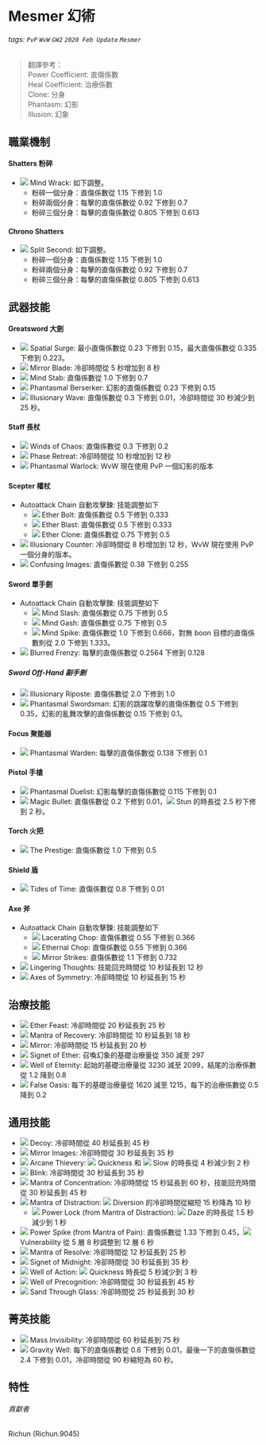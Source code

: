 # Mesmer 幻術

###### tags: `PvP` `WvW` `GW2` `2020 Feb Update` `Mesmer`

> 翻譯參考：  
> Power Coefficient: 直傷係數  
> Heal Coefficient: 治療係數  
> Clone: 分身  
> Phantasm: 幻影  
> Illusion: 幻象  

## 職業機制

#### Shatters 粉碎
* ![][mind wrack] Mind Wrack: 如下調整。
  * 粉碎一個分身：直傷係數從 1.15 下修到 1.0
  * 粉碎兩個分身：每擊的直傷係數從 0.92 下修到 0.7
  * 粉碎三個分身：每擊的直傷係數從 0.805 下修到 0.613

#### Chrono Shatters
* ![][split second] Split Second: 如下調整。
  * 粉碎一個分身：直傷係數從 1.15 下修到 1.0
  * 粉碎兩個分身：每擊的直傷係數從 0.92 下修到 0.7
  * 粉碎三個分身：每擊的直傷係數從 0.805 下修到 0.613

## 武器技能

#### Greatsword 大劍
  * ![][spatial surge] Spatial Surge: 最小直傷係數從 0.23 下修到 0.15，最大直傷係數從 0.335 下修到 0.223。
  * ![][mirror blade] Mirror Blade: 冷卻時間從 5 秒增加到 8 秒
  * ![][mind stab] Mind Stab: 直傷係數從 1.0 下修到 0.7
  * ![][phantasmal berserker] Phantasmal Berserker: 幻影的直傷係數從 0.23 下修到 0.15
  * ![][illusionary wave] Illusionary Wave: 直傷係數從 0.3 下修到 0.01，冷卻時間從 30 秒減少到 25 秒。
  
#### Staff 長杖
  * ![][winds of chaos] Winds of Chaos: 直傷係數從 0.3 下修到 0.2
  * ![][phase retreat] Phase Retreat: 冷卻時間從 10 秒增加到 12 秒
  * ![][phantasmal warlock] Phantasmal Warlock: WvW 現在使用 PvP 一個幻影的版本
  
#### Scepter 權杖
  * Autoattack Chain 自動攻擊鍊: 技能調整如下
    * ![][ether bolt] Ether Bolt: 直傷係數從 0.5 下修到 0.333
    * ![][ether blast] Ether Blast: 直傷係數從 0.5 下修到 0.333
    * ![][ether clone] Ether Clone: 直傷係數從 0.75 下修到 0.5
  * ![][illusionary counter] Illusionary Counter: 冷卻時間從 8 秒增加到 12 秒，WvW 現在使用 PvP 一個分身的版本。
  * ![][confusing images] Confusing Images: 直傷係數從 0.38 下修到 0.255

#### Sword 單手劍
  * Autoattack Chain 自動攻擊鍊: 技能調整如下
    * ![][mind slash] Mind Slash: 直傷係數從 0.75 下修到 0.5
    * ![][mind gash] Mind Gash: 直傷係數從 0.75 下修到 0.5
    * ![][mind spike] Mind Spike: 直傷係數從 1.0 下修到 0.666，對無 boon 目標的直傷係數則從 2.0 下修到 1.333。
  * ![][blurred frenzy] Blurred Frenzy: 每擊的直傷係數從 0.2564 下修到 0.128
##### Sword Off-Hand 副手劍
  * ![][illusionary riposte] Illusionary Riposte: 直傷係數從 2.0 下修到 1.0
  * ![][phantasmal swordsman] Phantasmal Swordsman: 幻影的跳躍攻擊的直傷係數從 0.5 下修到 0.35，幻影的亂舞攻擊的直傷係數從 0.15 下修到 0.1。
  
#### Focus 聚能器
  * ![][phantasmal warden] Phantasmal Warden: 每擊的直傷係數從 0.138 下修到 0.1

#### Pistol 手槍
  * ![][phantasmal duelist] Phantasmal Duelist: 幻影每擊的直傷係數從 0.115 下修到 0.1
  * ![][magic bullet] Magic Bullet: 直傷係數從 0.2 下修到 0.01，![][stun] Stun 的時長從 2.5 秒下修到 2 秒。
  
#### Torch 火把
  * ![][the prestige] The Prestige: 直傷係數從 1.0 下修到 0.5

#### Shield 盾
  * ![][tides of time] Tides of Time: 直傷係數從 0.8 下修到 0.01

#### Axe 斧
  * Autoattack Chain 自動攻擊鍊: 技能調整如下
    * ![][lacerating chop] Lacerating Chop: 直傷係數從 0.55 下修到 0.366
    * ![][ethernal chop] Ethernal Chop: 直傷係數從 0.55 下修到 0.366
    * ![][mirror strikes] Mirror Strikes: 直傷係數從 1.1 下修到 0.732
  * ![][lingering thoughts] Lingering Thoughts: 技能回充時間從 10 秒延長到 12 秒
  * ![][axes of symmetry] Axes of Symmetry: 冷卻時間從 10 秒延長到 15 秒

## 治療技能
  * ![][ether feast] Ether Feast: 冷卻時間從 20 秒延長到 25 秒
  * ![][mantra of recovery] Mantra of Recovery: 冷卻時間從 10 秒延長到 18 秒
  * ![][mirror] Mirror: 冷卻時間從 15 秒延長到 20 秒
  * ![][signet of ether] Signet of Ether: 召喚幻象的基礎治療量從 350 減至 297
  * ![][well of eternity] Well of Eternity: 起始的基礎治療量從 3230 減至 2099，結尾的治療係數從 1.2 降到 0.8
  * ![][false oasis] False Oasis: 每下的基礎治療量從 1620 減至 1215，每下的治療係數從 0.5 降到 0.2

## 通用技能
  * ![][decoy] Decoy: 冷卻時間從 40 秒延長到 45 秒
  * ![][mirror images] Mirror Images: 冷卻時間從 30 秒延長到 35 秒
  * ![][arcane thievery] Arcane Thievery: ![][quickness] Quickness 和 ![][slow] Slow 的時長從 4 秒減少到 2 秒
  * ![][blink] Blink: 冷卻時間從 30 秒延長到 35 秒
  * ![][mantra of concentration] Mantra of Concentration: 冷卻時間從 15 秒延長到 60 秒，技能回充時間從 30 秒延長到 45 秒
  * ![][mantra of distraction] Mantra of Distraction: ![][diversion 20] Diversion 的冷卻時間從縮短 15 秒降為 10 秒
    * ![][power lock] Power Lock (from Mantra of Distraction): ![][daze] Daze 的時長從 1.5 秒減少到 1 秒
  * ![][power spike] Power Spike (from Mantra of Pain): 直傷係數從 1.33 下修到 0.45，![][vulnerability] Vulnerability 從 5 層 8 秒調整到 12 層 6 秒
  * ![][mantra of resolve] Mantra of Resolve: 冷卻時間從 12 秒延長到 25 秒
  * ![][signet of midnight] Signet of Midnight: 冷卻時間從 30 秒延長到 35 秒
  * ![][well of action] Well of Action: ![][quickness] Quickness 時長從 5 秒減少到 3 秒
  * ![][well of precognition] Well of Precognition: 冷卻時間從 30 秒延長到 45 秒
  * ![][sand through glass] Sand Through Glass: 冷卻時間從 25 秒延長到 30 秒

## 菁英技能
  * ![][mass invisibility] Mass Invisibility: 冷卻時間從 60 秒延長到 75 秒
  * ![][gravity well] Gravity Well: 每下的直傷係數從 0.6 下修到 0.01，最後一下的直傷係數從 2.4 下修到 0.01，冷卻時間從 90 秒縮短為 60 秒。

## 特性

###### 貢獻者
Richun (Richun.9045)

[底下這些別動，上面才是正文]: https://wiki.guildwars2.com

[aegis]: https://wiki.guildwars2.com/images/thumb/e/e5/Aegis.png/20px-Aegis.png
[alarcity]: https://wiki.guildwars2.com/images/thumb/4/4c/Alacrity.png/20px-Alacrity.png
[fury]: https://wiki.guildwars2.com/images/thumb/4/46/Fury.png/20px-Fury.png
[might]: https://wiki.guildwars2.com/images/thumb/7/7c/Might.png/20px-Might.png
[protection]: https://wiki.guildwars2.com/images/thumb/6/6c/Protection.png/20px-Protection.png
[quickness]: https://wiki.guildwars2.com/images/thumb/b/b4/Quickness.png/20px-Quickness.png
[regeneration]: https://wiki.guildwars2.com/images/thumb/5/53/Regeneration.png/20px-Regeneration.png
[resistance]: https://wiki.guildwars2.com/images/thumb/4/4b/Resistance.png/20px-Resistance.png
[retaliation]: https://wiki.guildwars2.com/images/thumb/5/53/Retaliation.png/20px-Retaliation.png
[stability]: https://wiki.guildwars2.com/images/thumb/a/ae/Stability.png/20px-Stability.png
[swiftness]: https://wiki.guildwars2.com/images/thumb/a/af/Swiftness.png/20px-Swiftness.png
[vigor]: https://wiki.guildwars2.com/images/thumb/f/f4/Vigor.png/20px-Vigor.png
[bleeding]: https://wiki.guildwars2.com/images/thumb/3/33/Bleeding.png/20px-Bleeding.png
[burning]: https://wiki.guildwars2.com/images/thumb/4/45/Burning.png/20px-Burning.png
[confusion]: https://wiki.guildwars2.com/images/thumb/e/e6/Confusion.png/20px-Confusion.png
[poisoned]: https://wiki.guildwars2.com/images/thumb/1/11/Poisoned.png/20px-Poisoned.png
[torment]: https://wiki.guildwars2.com/images/thumb/0/08/Torment.png/20px-Torment.png
[blinded]: https://wiki.guildwars2.com/images/thumb/3/33/Blinded.png/20px-Blinded.png
[chilled]: https://wiki.guildwars2.com/images/thumb/a/a6/Chilled.png/20px-Chilled.png
[crippled]: https://wiki.guildwars2.com/images/thumb/f/fb/Crippled.png/20px-Crippled.png
[fear]: https://wiki.guildwars2.com/images/thumb/e/e6/Fear.png/20px-Fear.png
[immobile]: https://wiki.guildwars2.com/images/thumb/3/32/Immobile.png/20px-Immobile.png
[slow]: https://wiki.guildwars2.com/images/thumb/f/f5/Slow.png/20px-Slow.png
[taunt]: https://wiki.guildwars2.com/images/thumb/c/cc/Taunt.png/20px-Taunt.png
[weakness]: https://wiki.guildwars2.com/images/thumb/f/f9/Weakness.png/20px-Weakness.png
[vulnerability]: https://wiki.guildwars2.com/images/thumb/a/af/Vulnerability.png/20px-Vulnerability.png
[stealth]: https://wiki.guildwars2.com/images/thumb/1/19/Stealth.png/20px-Stealth.png
[revealed]: https://wiki.guildwars2.com/images/thumb/d/db/Revealed.png/20px-Revealed.png
[daze]: https://wiki.guildwars2.com/images/thumb/7/79/Daze.png/20px-Daze.png
[stun]: https://wiki.guildwars2.com/images/thumb/9/97/Stun.png/20px-Stun.png
[knockdown]: https://wiki.guildwars2.com/images/thumb/3/36/Knockdown.png/20px-Knockdown.png
[pull]: https://wiki.guildwars2.com/images/thumb/a/a4/Radius.png/20px-Radius.png
[knockback]: https://wiki.guildwars2.com/images/thumb/c/ca/Knockback.png/20px-Knockback.png
[launch]: https://wiki.guildwars2.com/images/thumb/6/68/Launch.png/20px-Launch.png
[float]: https://wiki.guildwars2.com/images/thumb/c/c8/Float.png/20px-Float.png
[sink]: https://wiki.guildwars2.com/images/thumb/6/66/Sink.png/20px-Sink.png
[superspeed]: https://wiki.guildwars2.com/images/thumb/1/1a/Super_Speed.png/20px-Super_Speed.png
[breakstun]: https://wiki.guildwars2.com/images/thumb/7/7a/Breaks_stun.png/20px-Breaks_stun.png
[barrier]: https://wiki.guildwars2.com/images/thumb/c/cc/Barrier.png/20px-Barrier.png
[chaos aura]: https://wiki.guildwars2.com/images/thumb/1/1b/Chaos_Armor.png/20px-Chaos_Armor.png
[dark aura]: https://wiki.guildwars2.com/images/thumb/e/ef/Dark_Aura.png/20px-Dark_Aura.png
[fire aura]: https://wiki.guildwars2.com/images/thumb/1/18/Fire_Shield.png/20px-Fire_Shield.png
[frost aura]: https://wiki.guildwars2.com/images/thumb/6/68/Frost_Aura.png/20px-Frost_Aura.png
[light aura]: https://wiki.guildwars2.com/images/thumb/5/5a/Light_Aura.png/20px-Light_Aura.png
[magnetic aura]: https://wiki.guildwars2.com/images/thumb/5/5a/Magnetic_Aura.png/20px-Magnetic_Aura.png
[shocking aura]: https://wiki.guildwars2.com/images/thumb/3/31/Shocking_Aura.png/20px-Shocking_Aura.png

[mind wrack]: https://wiki.guildwars2.com/images/thumb/8/8d/Mind_Wrack.png/32px-Mind_Wrack.png
[split second]: https://wiki.guildwars2.com/images/thumb/c/c6/Split_Second_%28skill%29.png/32px-Split_Second_%28skill%29.png
[spatial surge]: https://wiki.guildwars2.com/images/thumb/8/87/Spatial_Surge.png/32px-Spatial_Surge.png
[mirror blade]: https://wiki.guildwars2.com/images/thumb/6/60/Mirror_Blade.png/32px-Mirror_Blade.png
[mind stab]: https://wiki.guildwars2.com/images/thumb/d/de/Mind_Stab.png/32px-Mind_Stab.png
[phantasmal berserker]: https://wiki.guildwars2.com/images/thumb/e/e8/Phantasmal_Berserker.png/32px-Phantasmal_Berserker.png
[illusionary wave]: https://wiki.guildwars2.com/images/thumb/f/f8/Illusionary_Wave.png/32px-Illusionary_Wave.png
[winds of chaos]: https://wiki.guildwars2.com/images/thumb/1/1d/Winds_of_Chaos.png/32px-Winds_of_Chaos.png
[phase retreat]: https://wiki.guildwars2.com/images/thumb/6/60/Phase_Retreat.png/32px-Phase_Retreat.png
[phantasmal warlock]: https://wiki.guildwars2.com/images/thumb/0/01/Phantasmal_Warlock.png/32px-Phantasmal_Warlock.png
[ether bolt]: https://wiki.guildwars2.com/images/thumb/4/4a/Ether_Bolt.png/32px-Ether_Bolt.png
[ether blast]: https://wiki.guildwars2.com/images/thumb/0/05/Ether_Blast.png/32px-Ether_Blast.png
[ether clone]: https://wiki.guildwars2.com/images/thumb/f/f9/Ether_Clone.png/32px-Ether_Clone.png
[illusionary counter]: https://wiki.guildwars2.com/images/thumb/e/e5/Illusionary_Counter.png/32px-Illusionary_Counter.png
[confusing images]: https://wiki.guildwars2.com/images/thumb/7/7a/Confusing_Images.png/32px-Confusing_Images.png
[mind slash]: https://wiki.guildwars2.com/images/thumb/a/a0/Mind_Slash.png/32px-Mind_Slash.png
[mind gash]:https://wiki.guildwars2.com/images/thumb/d/de/Mind_Gash.png/32px-Mind_Gash.png
[mind spike]: https://wiki.guildwars2.com/images/thumb/4/46/Mind_Spike.png/32px-Mind_Spike.png
[blurred frenzy]: https://wiki.guildwars2.com/images/thumb/6/60/Blurred_Frenzy.png/32px-Blurred_Frenzy.png
[illusionary riposte]: https://wiki.guildwars2.com/images/thumb/9/91/Illusionary_Riposte.png/32px-Illusionary_Riposte.png
[phantasmal swordsman]: https://wiki.guildwars2.com/images/thumb/4/48/Phantasmal_Swordsman.png/32px-Phantasmal_Swordsman.png
[phantasmal warden]: https://wiki.guildwars2.com/images/thumb/4/4f/Phantasmal_Warden.png/32px-Phantasmal_Warden.png
[phantasmal duelist]: https://wiki.guildwars2.com/images/thumb/7/7a/Phantasmal_Duelist.png/32px-Phantasmal_Duelist.png
[magic bullet]: https://wiki.guildwars2.com/images/thumb/b/b7/Magic_Bullet.png/32px-Magic_Bullet.png
[the prestige]: https://wiki.guildwars2.com/images/thumb/7/77/The_Prestige.png/32px-The_Prestige.png
[tides of time]: https://wiki.guildwars2.com/images/thumb/8/80/Tides_of_Time.png/32px-Tides_of_Time.png
[lacerating chop]: https://wiki.guildwars2.com/images/thumb/8/80/Lacerating_Chop.png/32px-Lacerating_Chop.png
[ethernal chop]: https://wiki.guildwars2.com/images/thumb/3/30/Ethereal_Chop.png/32px-Ethereal_Chop.png
[mirror strikes]: https://wiki.guildwars2.com/images/thumb/0/0d/Mirror_Strikes.png/32px-Mirror_Strikes.png
[lingering thoughts]: https://wiki.guildwars2.com/images/thumb/2/24/Lingering_Thoughts.png/32px-Lingering_Thoughts.png
[axes of symmetry]: https://wiki.guildwars2.com/images/thumb/e/e3/Axes_of_Symmetry.png/32px-Axes_of_Symmetry.png
[ether feast]: https://wiki.guildwars2.com/images/thumb/6/64/Ether_Feast.png/32px-Ether_Feast.png
[mantra of recovery]: https://wiki.guildwars2.com/images/thumb/3/3f/Mantra_of_Recovery.png/32px-Mantra_of_Recovery.png
[mirror]: https://wiki.guildwars2.com/images/thumb/b/b8/Mirror.png/32px-Mirror.png
[signet of ether]: https://wiki.guildwars2.com/images/thumb/7/7a/Signet_of_the_Ether.png/32px-Signet_of_the_Ether.png
[well of eternity]: https://wiki.guildwars2.com/images/thumb/b/b4/Well_of_Eternity.png/32px-Well_of_Eternity.png
[false oasis]: https://wiki.guildwars2.com/images/thumb/3/32/False_Oasis.png/32px-False_Oasis.png
[decoy]: https://wiki.guildwars2.com/images/thumb/b/bb/Decoy.png/32px-Decoy.png
[mirror images]: https://wiki.guildwars2.com/images/thumb/4/46/Mirror_Images.png/32px-Mirror_Images.png
[arcane thievery]: https://wiki.guildwars2.com/images/thumb/f/fd/Arcane_Thievery.png/32px-Arcane_Thievery.png
[blink]: https://wiki.guildwars2.com/images/thumb/1/16/Blink.png/32px-Blink.png
[mantra of concentration]: https://wiki.guildwars2.com/images/thumb/a/ac/Mantra_of_Concentration.png/32px-Mantra_of_Concentration.png
[mantra of distraction]: https://wiki.guildwars2.com/images/thumb/4/4b/Mantra_of_Distraction.png/32px-Mantra_of_Distraction.png
[diversion 20]: https://wiki.guildwars2.com/images/thumb/7/74/Diversion.png/20px-Diversion.png
[power lock]: https://wiki.guildwars2.com/images/thumb/e/e7/Power_Lock.png/32px-Power_Lock.png
[power spike]: https://wiki.guildwars2.com/images/thumb/6/6b/Power_Spike.png/32px-Power_Spike.png
[mantra of resolve]: https://wiki.guildwars2.com/images/thumb/2/2e/Mantra_of_Resolve.png/32px-Mantra_of_Resolve.png
[signet of midnight]: https://wiki.guildwars2.com/images/thumb/2/24/Signet_of_Midnight.png/32px-Signet_of_Midnight.png
[well of action]: https://wiki.guildwars2.com/images/thumb/f/fc/Well_of_Action.png/32px-Well_of_Action.png
[well of precognition]: https://wiki.guildwars2.com/images/thumb/4/4a/Well_of_Precognition.png/32px-Well_of_Precognition.png
[sand through glass]: https://wiki.guildwars2.com/images/thumb/2/2a/Sand_Through_Glass.png/32px-Sand_Through_Glass.png
[mass invisibility]: https://wiki.guildwars2.com/images/thumb/4/46/Mass_Invisibility.png/32px-Mass_Invisibility.png
[gravity well]: https://wiki.guildwars2.com/images/thumb/4/41/Gravity_Well.png/32px-Gravity_Well.png

